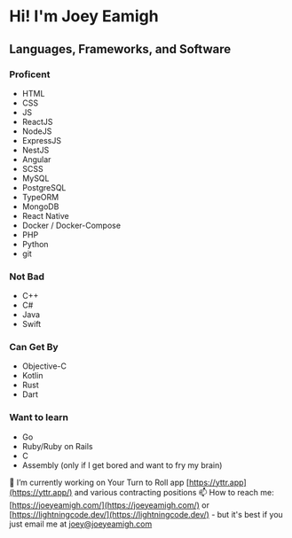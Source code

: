 # Hi! I'm Joey Eamigh

## Languages, Frameworks, and Software

### Proficent

* HTML
* CSS
* JS
* ReactJS
* NodeJS
* ExpressJS
* NestJS
* Angular
* SCSS
* MySQL
* PostgreSQL
* TypeORM
* MongoDB
* React Native
* Docker / Docker-Compose
* PHP
* Python
* git

### Not Bad

* C++
* C#
* Java
* Swift

### Can Get By

* Objective-C
* Kotlin
* Rust
* Dart

### Want to learn

* Go
* Ruby/Ruby on Rails
* C
* Assembly (only if I get bored and want to fry my brain)

🔭 I’m currently working on Your Turn to Roll app [https://yttr.app](https://yttr.app/) and various contracting positions
📫 How to reach me: [https://joeyeamigh.com/](https://joeyeamigh.com/) or [https://lightningcode.dev/](https://lightningcode.dev/) - but it's best if you just email me at [joey@joeyeamigh.com](mailto:joey@joeyeamigh.com)


